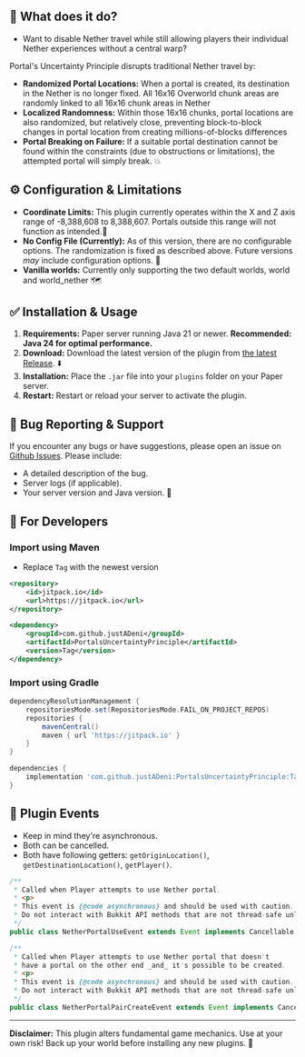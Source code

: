 ## 🤔 What does it do?

* Want to disable Nether travel while still allowing players their individual Nether experiences without a central warp?

Portal's Uncertainty Principle disrupts traditional Nether travel by:

* **Randomized Portal Locations:** When a portal is created, its destination in the Nether is no longer fixed. All 16x16 Overworld chunk areas are randomly linked to all 16x16 chunk areas in Nether
* **Localized Randomness:** Within those 16x16 chunks, portal locations are also randomized, but relatively close, preventing block-to-block changes in portal location from creating millions-of-blocks differences
* **Portal Breaking on Failure:** If a suitable portal destination cannot be found within the constraints (due to obstructions or limitations), the attempted portal will simply break. 💥

## ⚙️ Configuration & Limitations

* **Coordinate Limits:** This plugin currently operates within the X and Z axis range of -8,388,608 to 8,388,607.  Portals outside this range will not function as intended.📏
* **No Config File (Currently):** As of this version, there are no configurable options. The randomization is fixed as described above. Future versions *may* include configuration options. 📝
* **Vanilla worlds:** Currently only supporting the two default worlds, world and world_nether 🗺️

## ✅ Installation & Usage

1. **Requirements:** Paper server running Java 21 or newer.  **Recommended: Java 24 for optimal performance.**
2. **Download:** Download the latest version of the plugin from [the latest Release](https://github.com/justADeni/PortalsUncertaintyPrinciple/releases/latest). ⬇️
3. **Installation:** Place the `.jar` file into your `plugins` folder on your Paper server.
4. **Restart:** Restart or reload your server to activate the plugin.

## 🐛 Bug Reporting & Support

If you encounter any bugs or have suggestions, please open an issue on [Github Issues](https://github.com/justADeni/PortalsUncertaintyPrinciple/issues).  Please include:

* A detailed description of the bug.
* Server logs (if applicable).
* Your server version and Java version. 🐞

## 🔧 For Developers

### Import using Maven

* Replace `Tag` with the newest version

```xml
<repository>
    <id>jitpack.io</id>
    <url>https://jitpack.io</url>
</repository>
```
```xml
<dependency>
    <groupId>com.github.justADeni</groupId>
    <artifactId>PortalsUncertaintyPrinciple</artifactId>
    <version>Tag</version>
</dependency>
```

### Import using Gradle
```groovy
dependencyResolutionManagement {
    repositoriesMode.set(RepositoriesMode.FAIL_ON_PROJECT_REPOS)
    repositories {
        mavenCentral()
        maven { url 'https://jitpack.io' }
    }
}
```
```groovy
dependencies {
    implementation 'com.github.justADeni:PortalsUncertaintyPrinciple:Tag'
}
```

## 🚀 Plugin Events

* Keep in mind they're asynchronous.
* Both can be cancelled.
* Both have following getters: `getOriginLocation()`, `getDestinationLocation()`, `getPlayer()`.

```java
/**
 * Called when Player attempts to use Nether portal.
 * <p>
 * This event is {@code asynchronous} and should be used with caution.
 * Do not interact with Bukkit API methods that are not thread-safe unless switching to the main thread.
 */
public class NetherPortalUseEvent extends Event implements Cancellable {
```

```java
/**
 * Called when Player attempts to use Nether portal that doesn't
 * have a portal on the other end _and_ it's possible to be created.
 * <p>
 * This event is {@code asynchronous} and should be used with caution.
 * Do not interact with Bukkit API methods that are not thread-safe unless switching to the main thread.
 */
public class NetherPortalPairCreateEvent extends Event implements Cancellable {
```

---

**Disclaimer:** This plugin alters fundamental game mechanics. Use at your own risk!  Back up your world before installing any new plugins. 🙏